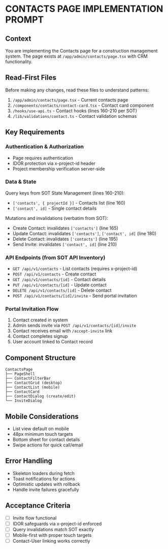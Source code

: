 # CONTACTS PAGE IMPLEMENTATION PROMPT

## Context
You are implementing the Contacts page for a construction management system. The page exists at `/app/admin/contacts/page.tsx` with CRM functionality.

## Read-First Files
Before making any changes, read these files to understand patterns:
1. `/app/admin/contacts/page.tsx` - Current contacts page
2. `/components/contacts/contact-card.tsx` - Contact card component
3. `/hooks/use-api.ts` - Contact hooks (lines 160-210 per SOT)
4. `/lib/validations/contact.ts` - Contact validation schemas

## Key Requirements

### Authentication & Authorization
- Page requires authentication
- IDOR protection via x-project-id header
- Project membership verification server-side

### Data & State
Query keys from SOT State Management (lines 160-210):
- `['contacts', { projectId }]` - Contacts list (line 160)
- `['contact', id]` - Single contact details

Mutations and invalidations (verbatim from SOT):
- Create Contact: invalidates `['contacts']` (line 165)
- Update Contact: invalidates `['contacts']`, `['contact', id]` (line 180)
- Delete Contact: invalidates `['contacts']` (line 195)
- Send Invite: invalidates `['contact', id]` (line 210)

### API Endpoints (from SOT API Inventory)
- `GET /api/v1/contacts` - List contacts (requires x-project-id)
- `POST /api/v1/contacts` - Create contact
- `GET /api/v1/contacts/[id]` - Contact details
- `PUT /api/v1/contacts/[id]` - Update contact
- `DELETE /api/v1/contacts/[id]` - Delete contact
- `POST /api/v1/contacts/[id]/invite` - Send portal invitation

### Portal Invitation Flow
1. Contact created in system
2. Admin sends invite via `POST /api/v1/contacts/[id]/invite`
3. Contact receives email with `/accept-invite` link
4. Contact completes signup
5. User account linked to Contact record

## Component Structure
```tsx
ContactsPage
├── PageShell
├── ContactFilterBar
├── ContactGrid (desktop)
├── ContactList (mobile)
├── ContactCard
├── ContactDialog (create/edit)
└── InviteDialog
```

## Mobile Considerations
- List view default on mobile
- 48px minimum touch targets
- Bottom sheet for contact details
- Swipe actions for quick call/email

## Error Handling
- Skeleton loaders during fetch
- Toast notifications for actions
- Optimistic updates with rollback
- Handle invite failures gracefully

## Acceptance Criteria
- [ ] Invite flow functional
- [ ] IDOR safeguards via x-project-id enforced
- [ ] Query invalidations match SOT exactly
- [ ] Mobile-first with proper touch targets
- [ ] Contact-User linking works correctly